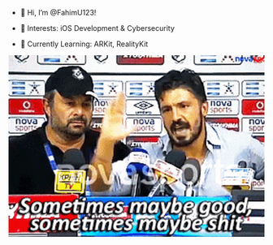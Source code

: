 - 👋 Hi, I’m @FahimU123!

- 👀 Interests: iOS Development & Cybersecurity
- 🌱 Currently Learning: ARKit, RealityKit


![Sometimes good, sometimes shit](sometimes-maybe-good.gif)
<!---
FahimU123/FahimU123 is a ✨ special ✨ repository because its `README.md` (this file) appears on your GitHub profile.
You can click the Preview link to take a look at your changes.
--->
